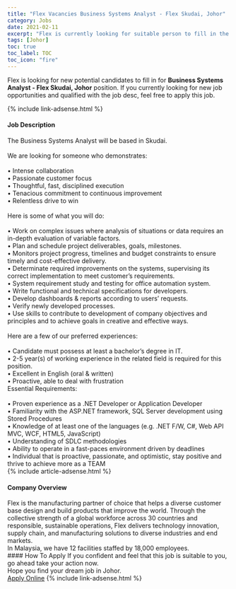 ```yaml
---
title: "Flex Vacancies Business Systems Analyst - Flex Skudai, Johor" 
category: Jobs 
date: 2021-02-11 
excerpt: "Flex is currently looking for suitable person to fill in the Business Systems Analyst - Flex Skudai, Johor which based in Johor" 
tags: [Johor] 
toc: true 
toc_label: TOC 
toc_icon: "fire" 
--- 
```


<p>Flex is looking for new potential candidates to fill in for <b>Business Systems Analyst - Flex Skudai, Johor</b> position. If you currently looking for new job opportunities and qualified with the job desc, feel free to apply this job.
</p>{% include link-adsense.html %} 
<div><div><h4>Job Description</h4></div><div><div><span><div><div>The Business Systems Analyst will be based in Skudai.</div><div><br>We are looking for someone who demonstrates:</div><div><br>&#8226; Intense collaboration<br>&#8226; Passionate customer focus<br>&#8226; Thoughtful, fast, disciplined execution<br>&#8226; Tenacious commitment to continuous improvement<br>&#8226; Relentless drive to win</div><div><br>Here is some of what you will do:</div><div><br>&#8226; Work on complex issues where analysis of situations or data requires an in-depth evaluation of variable factors.<br>&#8226; Plan and schedule project deliverables, goals, milestones.<br>&#8226; Monitors project progress, timelines and budget constraints to ensure timely and cost-effective delivery.<br>&#8226; Determinate required improvements on the systems, supervising its correct implementation to meet customer&#8217;s requirements.<br>&#8226; System requirement study and testing for office automation system.<br>&#8226; Write functional and technical specifications for developers.<br>&#8226; Develop dashboards &amp; reports according to users&#8217; requests.<br>&#8226; Verify newly developed processes.<br>&#8226; Use skills to contribute to development of company objectives and principles and to achieve goals in creative and effective ways.</div><div><br>Here are a few of our preferred experiences:</div><div><br>&#8226; Candidate must possess at least a bachelor&#8217;s degree in IT.<br>&#8226; 2-5 year(s) of working experience in the related field is required for this position.<br>&#8226; Excellent in English (oral &amp; written)<br>&#8226; Proactive, able to deal with frustration</div><div>Essential Requirements:</div><div><br>&#8226; Proven experience as a .NET Developer or Application Developer<br>&#8226; Familiarity with the ASP.NET framework, SQL Server development using Stored Procedures<br>&#8226; Knowledge of at least one of the languages (e.g. .NET F/W, C#, Web API MVC, WCF, HTML5, JavaScript)<br>&#8226; Understanding of SDLC methodologies<br>&#8226; Ability to operate in a fast-paces environment driven by deadlines<br>&#8226; Individual that is proactive, passionate, and optimistic, stay positive and thrive to achieve more as a TEAM</div></div></span></div></div></div> 
{% include article-adsense.html %} 
<div><div><h4>Company Overview</h4></div><div><div><span><div><div>
	Flex is the manufacturing partner of choice that helps a diverse customer base design and build products that improve the world. Through the collective strength of a global workforce across 30 countries and responsible, sustainable operations, Flex delivers technology innovation, supply chain, and manufacturing solutions to diverse industries and end markets.
	<div>
		In Malaysia, we have 12 facilities staffed by 18,000 employees.</div>
</div></div></span></div></div></div> 
#### How To Apply 
If you confident and feel that this job is suitable to you, go ahead take your action now. <br/> 
Hope you find your dream job in Johor. <br/> 
<a href="https://www.jobstreet.com.my/en/job/business-systems-analyst-flex-skudai-johor-4480794?jobId=jobstreet-my-job-4480794&" class="btn btn--info" target="_blank" rel="nofollow noopenner">Apply Online</a> 
{% include link-adsense.html %} 